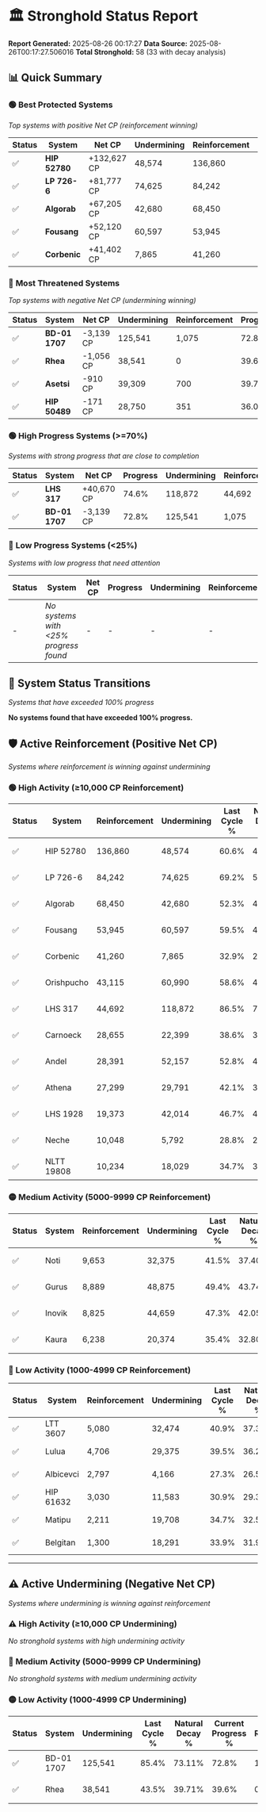 # 🏛️ Stronghold Status Report

**Report Generated:** 2025-08-26 00:17:27
**Data Source:** 2025-08-26T00:17:27.506016
**Total Stronghold:** 58 (33 with decay analysis)

## 📊 Quick Summary

### 🟢 **Best Protected Systems**
*Top systems with positive Net CP (reinforcement winning)*

| Status | System | Net CP | Undermining | Reinforcement | Progress |
|--------|--------|--------|-------------|---------------|----------|
| ✅ | **HIP 52780** | +132,627 CP | 48,574 | 136,860 | 55.7% |
| ✅ | **LP 726-6** | +81,777 CP | 74,625 | 84,242 | 61.7% |
| ✅ | **Algorab** | +67,205 CP | 42,680 | 68,450 | 48.0% |
| ✅ | **Fousang** | +52,120 CP | 60,597 | 53,945 | 53.4% |
| ✅ | **Corbenic** | +41,402 CP | 7,865 | 41,260 | 32.1% |

### 🔴 **Most Threatened Systems**
*Top systems with negative Net CP (undermining winning)*

| Status | System | Net CP | Undermining | Reinforcement | Progress |
|--------|--------|--------|-------------|---------------|----------|
| ✅ | **BD-01 1707** | -3,139 CP | 125,541 | 1,075 | 72.8% |
| ✅ | **Rhea** | -1,056 CP | 38,541 | 0 | 39.6% |
| ✅ | **Asetsi** | -910 CP | 39,309 | 700 | 39.7% |
| ✅ | **HIP 50489** | -171 CP | 28,750 | 351 | 36.0% |

### 🟢 **High Progress Systems (>=70%)**
*Systems with strong progress that are close to completion*

| Status | System | Net CP | Progress | Undermining | Reinforcement |
|--------|--------|--------|----------|-------------|---------------|
| ✅ | **LHS 317** | +40,670 CP | 74.6% | 118,872 | 44,692 |
| ✅ | **BD-01 1707** | -3,139 CP | 72.8% | 125,541 | 1,075 |

### 🔴 **Low Progress Systems (<25%)**
*Systems with low progress that need attention*

| Status | System | Net CP | Progress | Undermining | Reinforcement |
|--------|--------|--------|----------|-------------|---------------|
| - | *No systems with <25% progress found* | - | - | - | - |
## 🔄 System Status Transitions
*Systems that have exceeded 100% progress*

**No systems found that have exceeded 100% progress.**

## 🛡️ Active Reinforcement (Positive Net CP)
*Systems where reinforcement is winning against undermining*

### 🟢 High Activity (≥10,000 CP Reinforcement)

| Status | System | Reinforcement | Undermining | Last Cycle % | Natural Decay % | Current Progress % | Current CP | Net CP | Activity |
|--------|--------|---------------|-------------|--------------|-----------------|-------------------|------------|--------|----------|
| ✅ | HIP 52780 | 136,860 | 48,574 | 60.6% | 42.44% | 55.7% | 557,000 | +132,627 | 🟢 High Reinforcement |
| ✅ | LP 726-6 | 84,242 | 74,625 | 69.2% | 53.52% | 61.7% | 617,000 | +81,777 | 🟢 High Reinforcement |
| ✅ | Algorab | 68,450 | 42,680 | 52.3% | 41.28% | 48.0% | 480,000 | +67,205 | 🟢 High Reinforcement |
| ✅ | Fousang | 53,945 | 60,597 | 59.5% | 48.19% | 53.4% | 534,000 | +52,120 | 🟢 High Reinforcement |
| ✅ | Corbenic | 41,260 | 7,865 | 32.9% | 27.96% | 32.1% | 321,000 | +41,402 | 🟢 High Reinforcement |
| ✅ | Orishpucho | 43,115 | 60,990 | 58.6% | 48.37% | 52.5% | 525,000 | +41,343 | 🟢 High Reinforcement |
| ✅ | LHS 317 | 44,692 | 118,872 | 86.5% | 70.53% | 74.6% | 746,000 | +40,670 | 🟢 High Reinforcement |
| ✅ | Carnoeck | 28,655 | 22,399 | 38.6% | 33.57% | 36.4% | 364,000 | +28,334 | 🟢 High Reinforcement |
| ✅ | Andel | 28,391 | 52,157 | 52.8% | 44.92% | 47.6% | 476,000 | +26,804 | 🟢 High Reinforcement |
| ✅ | Athena | 27,299 | 29,791 | 42.1% | 36.42% | 39.1% | 391,000 | +26,758 | 🟢 High Reinforcement |
| ✅ | LHS 1928 | 19,373 | 42,014 | 46.7% | 40.75% | 42.5% | 425,000 | +17,472 | 🟢 High Reinforcement |
| ✅ | Neche | 10,048 | 5,792 | 28.8% | 27.17% | 28.2% | 282,000 | +10,285 | 🟢 High Reinforcement |
| ✅ | NLTT 19808 | 10,234 | 18,029 | 34.7% | 31.89% | 32.9% | 328,999 | +10,080 | 🟢 High Reinforcement |

### 🟡 Medium Activity (5000-9999 CP Reinforcement)

| Status | System | Reinforcement | Undermining | Last Cycle % | Natural Decay % | Current Progress % | Current CP | Net CP | Activity |
|--------|--------|---------------|-------------|--------------|-----------------|-------------------|------------|--------|----------|
| ✅ | Noti | 9,653 | 32,375 | 41.5% | 37.40% | 38.3% | 382,999 | +8,981 | 🟡 Medium Reinforcement |
| ✅ | Gurus | 8,889 | 48,875 | 49.4% | 43.74% | 44.5% | 445,000 | +7,619 | 🟡 Medium Reinforcement |
| ✅ | Inovik | 8,825 | 44,659 | 47.3% | 42.05% | 42.8% | 428,000 | +7,528 | 🟡 Medium Reinforcement |
| ✅ | Kaura | 6,238 | 20,374 | 35.4% | 32.80% | 33.4% | 333,999 | +6,014 | 🟡 Medium Reinforcement |

### 🔴 Low Activity (1000-4999 CP Reinforcement)

| Status | System | Reinforcement | Undermining | Last Cycle % | Natural Decay % | Current Progress % | Current CP | Net CP | Activity |
|--------|--------|---------------|-------------|--------------|-----------------|-------------------|------------|--------|----------|
| ✅ | LTT 3607 | 5,080 | 32,474 | 40.9% | 37.30% | 37.7% | 377,000 | +4,043 | 🔵 Low Reinforcement |
| ✅ | Lulua | 4,706 | 29,375 | 39.5% | 36.20% | 36.6% | 366,000 | +4,014 | 🔵 Low Reinforcement |
| ✅ | Albicevci | 2,797 | 4,166 | 27.3% | 26.58% | 26.9% | 268,999 | +3,180 | 🔵 Low Reinforcement |
| ✅ | HIP 61632 | 3,030 | 11,583 | 30.9% | 29.39% | 29.7% | 297,000 | +3,055 | 🔵 Low Reinforcement |
| ✅ | Matipu | 2,211 | 19,708 | 34.7% | 32.51% | 32.7% | 327,000 | +1,924 | 🔵 Low Reinforcement |
| ✅ | Belgitan | 1,300 | 18,291 | 33.9% | 31.99% | 32.1% | 321,000 | +1,124 | 🔵 Low Reinforcement |


---

## ⚠️ Active Undermining (Negative Net CP)
*Systems where undermining is winning against reinforcement*

### ⚠️ High Activity (≥10,000 CP Undermining)

*No stronghold systems with high undermining activity*

### 🔶 Medium Activity (5000-9999 CP Undermining)

*No stronghold systems with medium undermining activity*

### 🟡 Low Activity (1000-4999 CP Undermining)

| Status | System | Undermining | Last Cycle % | Natural Decay % | Current Progress % | Reinforcement | Current CP | Net CP | Activity |
|--------|--------|-------------|--------------|-----------------|-------------------|---------------|------------|--------|----------|
| ✅ | BD-01 1707 | 125,541 | 85.4% | 73.11% | 72.8% | 1,075 | 728,000 | -3,139 | 🟡 Low Undermining |
| ✅ | Rhea | 38,541 | 43.5% | 39.71% | 39.6% | 0 | 396,000 | -1,056 | 🟡 Low Undermining |
